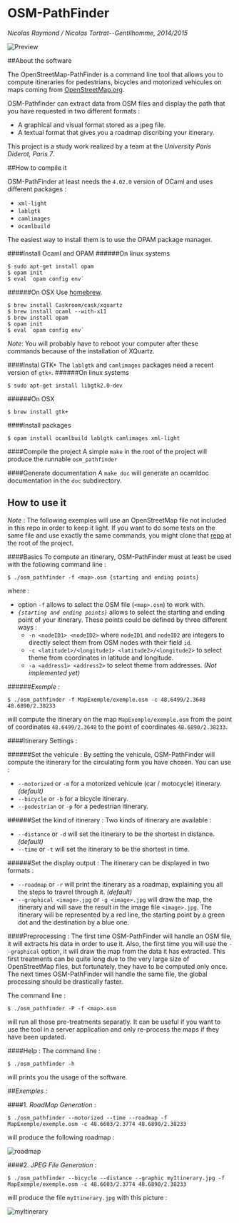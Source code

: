 OSM-PathFinder
==============
_Nicolas Raymond / Nicolas Tortrat--Gentilhomme, 2014/2015_

![Preview](/images/Preview.jpg)


##About the software

The OpenStreetMap-PathFinder is a command line tool that allows you to compute itineraries
for pedestrians, bicycles and motorized vehicules on maps coming from
[OpenStreetMap.org](https://www.openstreetmap.org/).

OSM-Pathfinder can extract data from OSM files and display the path that you have requested
in two different formats :
 - A graphical and visual format stored as a jpeg file.
 - A textual format that gives you a roadmap discribing your itinerary.

This project is a study work realized by a team at the _University Paris Diderot, Paris 7_.


##How to compile it

OSM-PathFinder at least needs the `4.02.0` version of OCaml and uses different packages :
 - `xml-light`
 - `lablgtk`
 - `camlimages` 
 - `ocamlbuild`

The easiest way to install them is to use the OPAM package manager.

####Install Ocaml and OPAM
######On linux systems
```
$ sudo apt-get install opam
$ opam init
$ eval `opam config env`
```
######On OSX
Use [homebrew](http://brew.sh/).
```
$ brew install Caskroom/cask/xquartz
$ brew install ocaml --with-x11
$ brew install opam
$ opam init
$ eval `opam config env`
```
*_Note_*: You will probably have to reboot your computer after these commands
because of the installation of XQuartz.

####Instal GTK+
The `lablgtk` and `camlimages` packages need a recent version of `gtk+`.
######On linux systems
```
$ sudo apt-get install libgtk2.0-dev
```
######On OSX
```
$ brew install gtk+
```


####Install packages
```
$ opam install ocamlbuild lablgtk camlimages xml-light
```

####Compile the project
A simple ` make ` in the root of the project will produce the runnable `osm_pathfinder`

####Generate documentation
A ` make doc ` will generate an ocamldoc documentation in the `doc` subdirectory.


## How to use it

*_Note_* : The following exemples will use an OpenStreetMap file not included in this repo in order to keep
it light. If you want to do some tests on the same file and use exactly the same commands, you might
clone that [repo](https://github.com/PixelSpirit/MapExemple) at the root of the project.

####Basics
To compute an itinerary, OSM-PathFinder must at least be used with the following command line :
```
$ ./osm_pathfinder -f <map>.osm {starting and ending points}
```
where :
 - option `-f` allows to select the OSM file (`<map>.osm`) to work with.
 - _`{starting and ending points}`_ allows to select the starting and ending point of your itinerary.
   These points could be defined by three different ways :
   - `-n <nodeID1> <nodeID2>` where `nodeID1` and `nodeID2` are integers to directly select them from
     OSM nodes with their field `id`.
   - `-c <latitude1>/<longitude1> <latitude2>/<longitude2>` to select theme from coordinates in latitude
     and longitude.
   - `-a <address1> <address2>` to select theme from addresses. _(Not implemented yet)_

######_Exemple :_
```
$ ./osm_pathfinder -f MapExemple/exemple.osm -c 48.6499/2.3648 48.6890/2.38233
```
will compute the itinerary on the map `MapExemple/exemple.osm` from the point of coordinates `48.6499/2.3648`
to the point of coordinates `48.6890/2.38233`.

####Itinerary Settings :

######Set the vehicule :
By setting the vehicule, OSM-PathFinder will compute the itinerary for the circulating form
you have chosen.
You can use :
 - `--motorized` or `-m` for a motorized vehicule (car / motocycle) itinerary. _(default)_
 - `--bicycle` or `-b` for a bicycle itinerary.
 - `--pedestrian` or `-p` for a pedestrian itinerary.
 
 
######Set the kind of itinerary :
Two kinds of itinerary are available :
 - `--distance` or `-d` will set the itinerary to be the shortest in distance. _(default)_
 - `--time` or `-t` will set the itinerary to be the shortest in time.

######Set the display output :
The itinerary can be displayed in two formats :
 - `--roadmap` or `-r` will print the itinerary as a roadmap, explaining you all the steps
   to travrel through it. _(default)_
 - `--graphical <image>.jpg` or `-g <image>.jpg` will draw the map, the itinerary and
   will save the result in the image file `<image>.jpg`. The itinerary will be represented
   by a red line, the starting point by a green dot and the destination by a blue one. 


####Preprocessing :
The first time OSM-PathFinder will handle an OSM file, it will extracts his data in order
to use it. Also, the first time you will use the `--graphical` option, it will draw the
map from the data it has extracted.
This first treatments can be quite long due to the very large size of OpenStreetMap files,
but fortunately, they have to be computed only once. The next times OSM-PathFinder will
handle the same file, the global processing should be drastically faster.

The command line :
```
$ ./osm_pathfinder -P -f <map>.osm
```
will run all those pre-treatments separatly. It can be useful if you want to use the tool in a server
application and only re-process the maps if they have been updated.

####Help :
The command line :
```
$ ./osm_pathfinder -h
```
will prints you the usage of the software.


##_Exemples :_

####1. _RoadMap Generation_ :
```
$ ./osm_pathfinder --motorized --time --roadmap -f MapExemple/exemple.osm -c 48.6603/2.3774 48.6890/2.38233
```
will produce the following roadmap :

![roadmap](/images/roadmap.png)

####2. _JPEG File Generation_ :
```
$ ./osm_pathfinder --bicycle --distance --graphic myItinerary.jpg -f MapExemple/exemple.osm -c 48.6603/2.3774 48.6890/2.38233
```
will produce the file `myItinerary.jpg` with this picture :

![myItinerary](/images/myItinerary.jpg)



 


